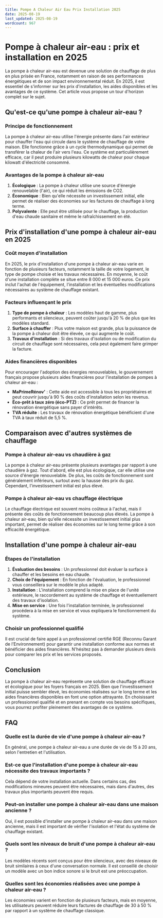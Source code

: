 ```yaml
---
title: Pompe A Chaleur Air Eau Prix Installation 2025
date: 2025-08-19
last_updated: 2025-08-19
wordcount: 967
---
```


# Pompe à chaleur air-eau : prix et installation en 2025

La pompe à chaleur air-eau est devenue une solution de chauffage de plus en plus prisée en France, notamment en raison de ses performances énergétiques et de son impact environnemental réduit. En 2025, il est essentiel de s'informer sur les prix d'installation, les aides disponibles et les avantages de ce système. Cet article vous propose un tour d'horizon complet sur le sujet.

## Qu'est-ce qu'une pompe à chaleur air-eau ?

### Principe de fonctionnement

La pompe à chaleur air-eau utilise l'énergie présente dans l'air extérieur pour chauffer l'eau qui circule dans le système de chauffage de votre maison. Elle fonctionne grâce à un cycle thermodynamique qui permet de transférer la chaleur de l'air vers l'eau. Ce système est particulièrement efficace, car il peut produire plusieurs kilowatts de chaleur pour chaque kilowatt d'électricité consommé.

### Avantages de la pompe à chaleur air-eau

1. **Écologique** : La pompe à chaleur utilise une source d'énergie renouvelable (l'air), ce qui réduit les émissions de CO2.
2. **Économique** : Bien qu'elle nécessite un investissement initial, elle permet de réaliser des économies sur les factures de chauffage à long terme.
3. **Polyvalente** : Elle peut être utilisée pour le chauffage, la production d'eau chaude sanitaire et même le rafraîchissement en été.

## Prix d'installation d'une pompe à chaleur air-eau en 2025

### Coût moyen d'installation

En 2025, le prix d'installation d'une pompe à chaleur air-eau varie en fonction de plusieurs facteurs, notamment la taille de votre logement, le type de pompe choisie et les travaux nécessaires. En moyenne, le coût d'une installation complète se situe entre 8 000 et 15 000 euros. Ce prix inclut l'achat de l'équipement, l'installation et les éventuelles modifications nécessaires au système de chauffage existant.

### Facteurs influençant le prix

1. **Type de pompe à chaleur** : Les modèles haut de gamme, plus performants et silencieux, peuvent coûter jusqu'à 20 % de plus que les modèles standard.
2. **Surface à chauffer** : Plus votre maison est grande, plus la puissance de la pompe à chaleur doit être élevée, ce qui augmente le coût.
3. **Travaux d'installation** : Si des travaux d'isolation ou de modification du circuit de chauffage sont nécessaires, cela peut également faire grimper la facture.

### Aides financières disponibles

Pour encourager l'adoption des énergies renouvelables, le gouvernement français propose plusieurs aides financières pour l'installation de pompes à chaleur air-eau :

- **MaPrimeRénov'** : Cette aide est accessible à tous les propriétaires et peut couvrir jusqu'à 90 % des coûts d'installation selon les revenus.
- **Éco-prêt à taux zéro (éco-PTZ)** : Ce prêt permet de financer la rénovation énergétique sans payer d'intérêts.
- **TVA réduite** : Les travaux de rénovation énergétique bénéficient d'une TVA à taux réduit de 5,5 %.

## Comparaison avec d'autres systèmes de chauffage

### Pompe à chaleur air-eau vs chaudière à gaz

La pompe à chaleur air-eau présente plusieurs avantages par rapport à une chaudière à gaz. Tout d'abord, elle est plus écologique, car elle utilise une source d'énergie renouvelable. De plus, les coûts de fonctionnement sont généralement inférieurs, surtout avec la hausse des prix du gaz. Cependant, l'investissement initial est plus élevé.

### Pompe à chaleur air-eau vs chauffage électrique

Le chauffage électrique est souvent moins coûteux à l'achat, mais il présente des coûts de fonctionnement beaucoup plus élevés. La pompe à chaleur air-eau, bien qu'elle nécessite un investissement initial plus important, permet de réaliser des économies sur le long terme grâce à son efficacité énergétique.

## Installation d'une pompe à chaleur air-eau

### Étapes de l'installation

1. **Évaluation des besoins** : Un professionnel doit évaluer la surface à chauffer et les besoins en eau chaude.
2. **Choix de l'équipement** : En fonction de l'évaluation, le professionnel vous conseillera sur le modèle le plus adapté.
3. **Installation** : L'installation comprend la mise en place de l'unité extérieure, le raccordement au système de chauffage et éventuellement des travaux d'isolation.
4. **Mise en service** : Une fois l'installation terminée, le professionnel procédera à la mise en service et vous expliquera le fonctionnement du système.

### Choisir un professionnel qualifié

Il est crucial de faire appel à un professionnel certifié RGE (Reconnu Garant de l’Environnement) pour garantir une installation conforme aux normes et bénéficier des aides financières. N'hésitez pas à demander plusieurs devis pour comparer les prix et les services proposés.

## Conclusion

La pompe à chaleur air-eau représente une solution de chauffage efficace et écologique pour les foyers français en 2025. Bien que l'investissement initial puisse sembler élevé, les économies réalisées sur le long terme et les aides financières disponibles en font une option attrayante. En choisissant un professionnel qualifié et en prenant en compte vos besoins spécifiques, vous pourrez profiter pleinement des avantages de ce système.

## FAQ

### Quelle est la durée de vie d'une pompe à chaleur air-eau ?

En général, une pompe à chaleur air-eau a une durée de vie de 15 à 20 ans, selon l'entretien et l'utilisation.

### Est-ce que l'installation d'une pompe à chaleur air-eau nécessite des travaux importants ?

Cela dépend de votre installation actuelle. Dans certains cas, des modifications mineures peuvent être nécessaires, mais dans d'autres, des travaux plus importants peuvent être requis.

### Peut-on installer une pompe à chaleur air-eau dans une maison ancienne ?

Oui, il est possible d'installer une pompe à chaleur air-eau dans une maison ancienne, mais il est important de vérifier l'isolation et l'état du système de chauffage existant.

### Quels sont les niveaux de bruit d'une pompe à chaleur air-eau ?

Les modèles récents sont conçus pour être silencieux, avec des niveaux de bruit similaires à ceux d'une conversation normale. Il est conseillé de choisir un modèle avec un bon indice sonore si le bruit est une préoccupation.

### Quelles sont les économies réalisées avec une pompe à chaleur air-eau ?

Les économies varient en fonction de plusieurs facteurs, mais en moyenne, les utilisateurs peuvent réduire leurs factures de chauffage de 30 à 50 % par rapport à un système de chauffage classique.